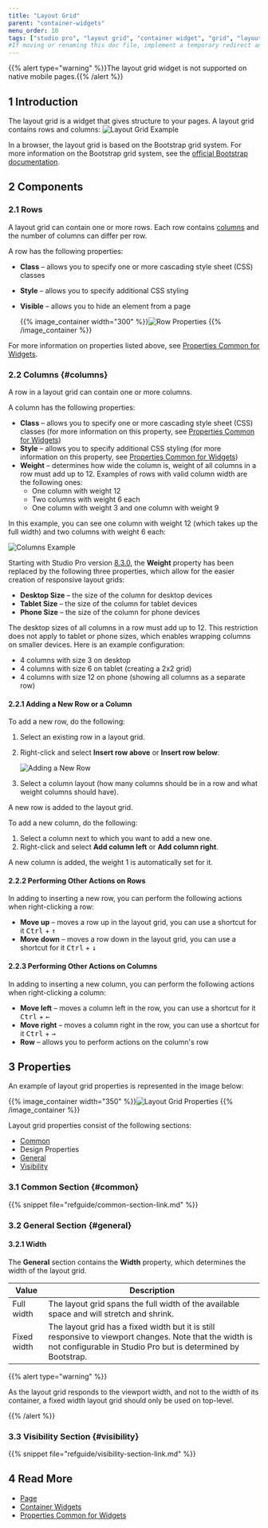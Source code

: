 ```yaml
---
title: "Layout Grid"
parent: "container-widgets"
menu_order: 10
tags: ["studio pro", "layout grid", "container widget", "grid", "layout"]
#If moving or renaming this doc file, implement a temporary redirect and let the respective team know they should update the URL in the product. See Mapping to Products for more details.
---
```


{{% alert type="warning" %}}The layout grid widget is not supported on native mobile pages.{{% /alert %}}

## 1 Introduction

The layout grid is a widget that gives structure to your pages.  A layout grid contains rows and columns: ![Layout Grid Example](attachments/container-widgets/layout-grid.png)

In a browser, the layout grid is based on the Bootstrap grid system. For more information on the Bootstrap grid system, see the [official Bootstrap documentation](http://getbootstrap.com/css/#grid).

## 2 Components

### 2.1 Rows

A layout grid can contain one or more rows. Each row contains [columns](#columns) and the number of columns can differ per row.

A row has the following properties:

* **Class** – allows you to specify one or more cascading style sheet (CSS) classes

* **Style** – allows you to specify additional CSS styling

*  **Visible** – allows you to hide an element from a page

    {{% image_container width="300" %}}![Row Properties](attachments/container-widgets/row-properties.png)
    {{% /image_container %}}

For more information on properties listed above, see [Properties Common for Widgets](common-widget-properties).

### 2.2 Columns {#columns}

A row in a layout grid can contain one or more columns.   

A column has the following properties:

* **Class** – allows you to specify one or more cascading style sheet (CSS) classes (for more information on this property, see [Properties Common for Widgets](common-widget-properties))
* **Style** – allows you to specify additional CSS styling (for more information on this property, see [Properties Common for Widgets](common-widget-properties))
* **Weight** – determines how wide the column is, weight of all columns in a row must add up to 12. Examples of rows with valid column width are the following ones:
  * One column with weight 12
  * Two columns with weight 6 each
  * One column with weight 3 and one column with weight 9

In this example, you can see one column with weight 12 (which takes up the full width) and two columns with weight 6 each:

![Columns Example](attachments/container-widgets/columns.png)

Starting with Studio Pro version [8.3.0](/releasenotes/studio-pro/8.3#830), the **Weight** property has been replaced by the following three properties, which allow for the easier creation of responsive layout grids:

* **Desktop Size** – the size of the column for desktop devices
* **Tablet Size** – the size of the column for tablet devices
* **Phone Size** – the size of the column for phone devices

The desktop sizes of all columns in a row must add up to 12. This restriction does not apply to tablet or phone sizes, which enables wrapping columns on smaller devices. Here is an example configuration:

* 4 columns with size 3 on desktop
* 4 columns with size 6 on tablet (creating a 2x2 grid)
* 4 columns with size 12 on phone (showing all columns as a separate row)

#### 2.2.1 Adding a New Row or a Column

To add a new row, do the following:

1. Select an existing row in a layout grid.

2.  Right-click and select **Insert row above** or **Insert row below**:

    ![Adding a New Row](attachments/container-widgets/adding-row.png)

3. Select a column layout (how many columns should be in a row and what weight columns should have).

A new row is added to the layout grid.

To add a new column, do the following:

1. Select a column next to which you want to add a new one.
2. Right-click and select **Add column left** or **Add column right**.

A new column is added, the weight 1 is automatically set for it. 

#### 2.2.2 Performing Other Actions on Rows

In adding to inserting a new row, you can perform the following actions when right-clicking a row:

* **Move up** – moves a row up in the layout grid, you can use a shortcut for it  <kbd>Ctrl</kbd> + <kbd>↑</kbd> 
* **Move down** – moves a row down in the layout grid, you can use a shortcut for it  <kbd>Ctrl</kbd> + <kbd>↓</kbd> 

#### 2.2.3 Performing Other Actions on Columns

In adding to inserting a new column, you can perform the following actions when right-clicking a column:

* **Move left** – moves a column left in the row, you can use a shortcut for it  <kbd>Ctrl</kbd> + <kbd>←</kbd> 
* **Move right** – moves a column right in the row, you can use a shortcut for it  <kbd>Ctrl</kbd> + <kbd>→</kbd> 
* **Row** – allows you to perform actions on the column's row 

## 3 Properties

An example of layout grid properties is represented in the image below:

{{% image_container width="350" %}}![Layout Grid Properties](attachments/container-widgets/layout-grid-properties.png)
{{% /image_container %}}

Layout grid properties consist of the following sections:

* [Common](#common)
* Design Properties
* [General](#general)
* [Visibility](#visibility)

### 3.1 Common Section {#common}

{{% snippet file="refguide/common-section-link.md" %}}

### 3.2 General Section {#general}

#### 3.2.1 Width

The **General** section contains the **Width** property, which determines the width of the layout grid. 

| Value | Description |
| --- | --- |
| Full width | The layout grid spans the full width of the available space and will stretch and shrink. |
| Fixed width | The layout grid has a fixed width but it is still responsive to viewport changes. Note that the width is not configurable in Studio Pro but is determined by Bootstrap. |

{{% alert type="warning" %}}

As the layout grid responds to the viewport width, and not to the width of its container, a fixed width layout grid should only be used on top-level.

{{% /alert %}}

### 3.3 Visibility Section {#visibility}

{{% snippet file="refguide/visibility-section-link.md" %}}

## 4 Read More

* [Page](page)
* [Container Widgets](container-widgets)
* [Properties Common for Widgets](common-widget-properties)
